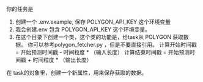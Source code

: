 你的任务是 
1. 创建一个 .env.example, 保存 POLYGON_API_KEY 这个环境变量
2. 我会创建.env 包含 POLYGON_API_KEY 这个环境变量。
3. 在这个目录下创建一个类，这个类的功能是，给task从 POLYGON 获取数据。
你可以参考polygon_fetcher.py ，但是不要直接引用。
计算开始时间戳 = 开始预测时间戳 - 时间粒度 * （输入长度）
计算结束时间戳 = 开始预测时间戳 + 时间粒度 * （输出长度）


在 task的对象里，创建一个新属性，用来保存获取的数据。
